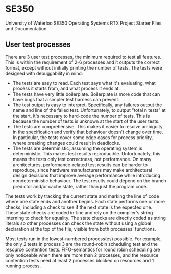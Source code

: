 SE350
=====

University of Waterloo SE350 Operating Systems RTX Project Starter Files and Documentation

## User test processes
There are 3 user test processes, the minimum required to test all features.
This is within the requirement of 2-6 processes and it outputs the correct format, except without initially printing the number of tests.
The tests were designed with debuggability in mind:
- The tests are easy to read.
  Each test says what it's evaluating, what process it starts from, and what process it ends at.
- The tests have very little boilerplate.
  Boilerplate is more code that can have bugs that a simpler test harness can prevent.
- The test output is easy to interpret.
  Specifically, any failures output the name and line of the failed test.
  Unfortunately, to output "total n tests" at the start, it's necessary to hard-code the number of tests.
  This is because the number of tests is unknown at the start of the user tests.
- The tests are comprehensive.
  This makes it easier to resolve ambiguity in the specification and verify that behaviour doesn't change over time.
  In particular, the tests cover some edge cases for process priority, where breaking changes could result in deadlocks.
- The tests are deterministic, assuming the operating system is deterministic.
  This makes test results reproducible.
  Unfortunately, this means the tests only test correctness, not performance.
  On many architectures, performance-related test results can be harder to reproduce, since hardware manufacturers
  may make architectural design decisions that improve average performance while introducing nondeterministic behaviour.
  The test results could depend on the branch predictor and/or cache state, rather than just the program code.

The tests work by tracking the current state and marking the line of code where one state ends and another begins.
Each state performs one or more checks, including a check to see if the next state is the expected one.
These state checks are coded in-line and rely on the compiler's string interning to check for equality.
The state checks are directly coded as string literals so other processes can check the state without using a global
  declaration at the top of the file, visible from both processes' functions.

Most tests run in the lowest-numbered process(es) possible.
For example, the only 2 tests in process 3 are the round-robin scheduling test and the resource contention tests.
FIFO-semantics for round robin scheduling are only noticeable when there are more than 2 processes, and the resource
  contention tests need at least 2 processes blocked on resources and 1 running process.
